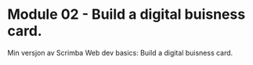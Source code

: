 # Module 02 - Build a digital buisness card.

Min versjon av Scrimba Web dev basics: Build a digital buisness card.

